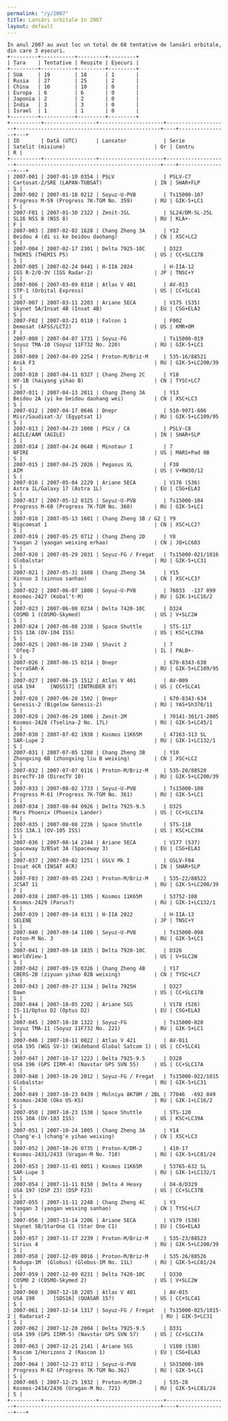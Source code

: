 ```yaml
---
permalink: "/y/2007"
title: Lansări orbitale în 2007
layout: default
---
```


    În anul 2007 au avut loc un total de 68 tentative de lansări orbitale, din care 3 eșecuri.
    +---------+-----------+---------+---------+
    | Țara    | Tentative | Reușite | Eșecuri |
    +---------+-----------+---------+---------+
    | SUA     | 19        | 18      | 1       |
    | Rusia   | 27        | 25      | 2       |
    | China   | 10        | 10      | 0       |
    | Europa  | 6         | 6       | 0       |
    | Japonia | 2         | 2       | 0       |
    | India   | 3         | 3       | 0       |
    | Israel  | 1         | 1       | 0       |
    +---------+-----------+---------+---------+
    +----------+-----------------+---------------------+--------------------+-----------------------------------------------+----+----------------+---+
    | ID       | Dată (UTC)      | Lansator            | Serie              | Satelit (misiune)                             | Or | Centru         | R |
    +----------+-----------------+---------------------+--------------------+-----------------------------------------------+----+----------------+---+
    | 2007-001 | 2007-01-10 0354 | PSLV                | PSLV-C7            | Cartosat-2/SRE (LAPAN-TUBSAT)                 | IN | SHAR+FLP       | S |
    | 2007-002 | 2007-01-18 0212 | Soyuz-U-PVB         | Ts15000-107        | Progress M-59 (Progress 7K-TGM No. 359)       | RU | GIK-5+LC1      | S |
    | 2007-F01 | 2007-01-30 2322 | Zenit-3SL           | SL24/DM-SL-25L     | SL16 NSS 8 (NSS 8)                            | RU | KLA+-          | F |
    | 2007-003 | 2007-02-02 1628 | Chang Zheng 3A      | Y12                | Beidou 4 (di si ke beidou daohang)            | CN | XSC+LC2        | S |
    | 2007-004 | 2007-02-17 2301 | Delta 7925-10C      | D323               | THEMIS (THEMIS P5)                            | US | CC+SLC17B      | S |
    | 2007-005 | 2007-02-24 0441 | H-IIA 2024          | H-IIA-12           | IGS R-2/O-3V (IGS Radar-2)                    | JP | TNSC+Y         | S |
    | 2007-006 | 2007-03-09 0310 | Atlas V 401         | AV-013             | STP-1 (Orbital Express)                       | US | CC+SLC41       | S |
    | 2007-007 | 2007-03-11 2203 | Ariane 5ECA         | V175 (535)         | Skynet 5A/Insat 4B (Insat 4B)                 | EU | CSG+ELA3       | S |
    | 2007-F02 | 2007-03-21 0110 | Falcon 1            | F002               | Demosat (AFSS/LCT2)                           | US | KMR+OM         | F |
    | 2007-008 | 2007-04-07 1731 | Soyuz-FG            | Ts15000-019        | Soyuz TMA-10 (Soyuz 11F732 No. 220)           | RU | GIK-5+LC1      | S |
    | 2007-009 | 2007-04-09 2254 | Proton-M/Briz-M     | 535-16/88521       | Anik F3                                       | RU | GIK-5+LC200/39 | S |
    | 2007-010 | 2007-04-11 0327 | Chang Zheng 2C      | Y18                | HY-1B (haiyang yihao B)                       | CN | TYSC+LC7       | S |
    | 2007-011 | 2007-04-13 2011 | Chang Zheng 3A      | Y13                | Beidou 2A (yi ke beidou daohang wei)          | CN | XSC+LC3        | S |
    | 2007-012 | 2007-04-17 0646 | Dnepr               | 510-9971-806       | Misr/Saudisat-3/ (Egyptsat 1)                 | RU | GIK-5+LC109/95 | S |
    | 2007-013 | 2007-04-23 1000 | PSLV / CA           | PSLV-C8            | AGILE/AAM (AGILE)                             | IN | SHAR+SLP       | S |
    | 2007-014 | 2007-04-24 0648 | Minotaur I          | 7                  | NFIRE                                         | US | MARS+Pad 0B    | S |
    | 2007-015 | 2007-04-25 2026 | Pegasus XL          | F38                | AIM                                           | US | V+RW30/12      | S |
    | 2007-016 | 2007-05-04 2229 | Ariane 5ECA         | V176 (536)         | Astra 1L/Galaxy 17 (Astra 1L)                 | EU | CSG+ELA3       | S |
    | 2007-017 | 2007-05-12 0325 | Soyuz-U-PVB         | Ts15000-104        | Progress M-60 (Progress 7K-TGM No. 360)       | RU | GIK-5+LC1      | S |
    | 2007-018 | 2007-05-13 1601 | Chang Zheng 3B / G2 | Y9                 | Nigcomsat 1                                   | CN | XSC+LC2?       | S |
    | 2007-019 | 2007-05-25 0712 | Chang Zheng 2D      | Y8                 | Yaogan 2 (yaogan weixing erhao)               | CN | JQ+LC603       | S |
    | 2007-020 | 2007-05-29 2031 | Soyuz-FG / Fregat   | Ts15000-021/1016   | Globalstar                                    | RU | GIK-5+LC31     | S |
    | 2007-021 | 2007-05-31 1608 | Chang Zheng 3A      | Y15                | Xinnuo 3 (xinnuo sanhao)                      | CN | XSC+LC3?       | S |
    | 2007-022 | 2007-06-07 1800 | Soyuz-U-PVB         | 76033  -137 099    | Kosmos-2427 (Kobal't-M)                       | RU | GIK-1+LC16/2   | S |
    | 2007-023 | 2007-06-08 0234 | Delta 7420-10C      | D324               | COSMO 1 (COSMO-Skymed)                        | US | V+SLC2W        | S |
    | 2007-024 | 2007-06-08 2338 | Space Shuttle       | STS-117            | ISS 13A (OV-104 ISS)                          | US | KSC+LC39A      | S |
    | 2007-025 | 2007-06-10 2340 | Shavit 2            | 7                  | 'Ofeq-7                                       | IL | PALB+-         | S |
    | 2007-026 | 2007-06-15 0214 | Dnepr               | 670-8343-630       | TerraSAR-X                                    | RU | GIK-5+LC109/95 | S |
    | 2007-027 | 2007-06-15 1512 | Atlas V 401         | AV-009             | USA 194     [NOSS17] (INTRUDER 8?)            | US | CC+SLC41       | S |
    | 2007-028 | 2007-06-28 1502 | Dnepr               | 670-8343-634       | Genesis-2 (Bigelow Genesis-2)                 | RU | YAS+Sh370/11   | S |
    | 2007-029 | 2007-06-29 1000 | Zenit-2M            | 70141-301/1-2005   | Kosmos-2428 (Tselina-2 No. 17L)               | RU | GIK-5+LC45/1   | S |
    | 2007-030 | 2007-07-02 1938 | Kosmos 11K65M       | 47163-313 SL       | SAR-Lupe 2                                    | RU | GIK-1+LC132/1  | S |
    | 2007-031 | 2007-07-05 1208 | Chang Zheng 3B      | Y10                | Zhongxing 6B (zhongxing liu B weixing)        | CN | XSC+LC2        | S |
    | 2007-032 | 2007-07-07 0116 | Proton-M/Briz-M     | 535-20/88520       | DirecTV-10 (DirecTV 10)                       | RU | GIK-5+LC200/39 | S |
    | 2007-033 | 2007-08-02 1733 | Soyuz-U-PVB         | Ts15000-108        | Progress M-61 (Progress 7K-TGM No. 361)       | RU | GIK-5+LC1      | S |
    | 2007-034 | 2007-08-04 0926 | Delta 7925-9.5      | D325               | Mars Phoenix (Phoenix Lander)                 | US | CC+SLC17A      | S |
    | 2007-035 | 2007-08-08 2236 | Space Shuttle       | STS-118            | ISS 13A.1 (OV-105 ISS)                        | US | KSC+LC39A      | S |
    | 2007-036 | 2007-08-14 2344 | Ariane 5ECA         | V177 (537)         | Spaceway 3/BSat 3A (Spaceway 3)               | EU | CSG+ELA3       | S |
    | 2007-037 | 2007-09-02 1251 | GSLV Mk I           | GSLV-F04           | Insat 4CR (INSAT 4CR)                         | IN | SHAR+SLP       | S |
    | 2007-F03 | 2007-09-05 2243 | Proton-M/Briz-M     | 535-22/88522       | JCSAT 11                                      | RU | GIK-5+LC200/39 | F |
    | 2007-038 | 2007-09-11 1305 | Kosmos 11K65M       | 53752-108          | Kosmos-2429 (Parus?)                          | RU | GIK-1+LC132/1  | S |
    | 2007-039 | 2007-09-14 0131 | H-IIA 2022          | H-IIA-13           | SELENE                                        | JP | TNSC+Y         | S |
    | 2007-040 | 2007-09-14 1100 | Soyuz-U-PVB         | Ts15000-098        | Foton-M No. 3                                 | RU | GIK-5+LC1      | S |
    | 2007-041 | 2007-09-18 1835 | Delta 7920-10C      | D326               | WorldView-1                                   | US | V+SLC2W        | S |
    | 2007-042 | 2007-09-19 0326 | Chang Zheng 4B      | Y17                | CBERS-2B (ziyuan yihao 02B weixing)           | CN | TYSC+LC7       | S |
    | 2007-043 | 2007-09-27 1134 | Delta 7925H         | D327               | Dawn                                          | US | CC+SLC17B      | S |
    | 2007-044 | 2007-10-05 2202 | Ariane 5GS          | V178 (526)         | IS-11/Optus D2 (Optus D2)                     | EU | CSG+ELA3       | S |
    | 2007-045 | 2007-10-10 1322 | Soyuz-FG            | Ts15000-020        | Soyuz TMA-11 (Soyuz 11F732 No. 221)           | RU | GIK-5+LC1      | S |
    | 2007-046 | 2007-10-11 0022 | Atlas V 421         | AV-011             | USA 195 (WGS SV-1) (Wideband Global Satcom 1) | US | CC+SLC41       | S |
    | 2007-047 | 2007-10-17 1223 | Delta 7925-9.5      | D328               | USA 196 (GPS IIRM-4) (Navstar GPS SVN 55)     | US | CC+SLC17A      | S |
    | 2007-048 | 2007-10-20 2012 | Soyuz-FG / Fregat   | Ts15000-022/1015   | Globalstar                                    | RU | GIK-5+LC31     | S |
    | 2007-049 | 2007-10-23 0439 | Molniya 8K78M / 2BL | 77046  -692 049    | Kosmos-2430 (Oko US-KS)                       | RU | GIK-1+LC16/2   | S |
    | 2007-050 | 2007-10-23 1538 | Space Shuttle       | STS-120            | ISS 10A (OV-103 ISS)                          | US | KSC+LC39A      | S |
    | 2007-051 | 2007-10-24 1005 | Chang Zheng 3A      | Y14                | Chang'e-1 (chang'e yihao weixing)             | CN | XSC+LC3        | S |
    | 2007-052 | 2007-10-26 0735 | Proton-K/DM-2       | 410-17             | Kosmos-2431/2433 (Uragan-M No. 718)           | RU | GIK-5+LC81/24  | S |
    | 2007-053 | 2007-11-01 0051 | Kosmos 11K65M       | 53765-632 SL       | SAR-Lupe 3                                    | RU | GIK-1+LC132/1  | S |
    | 2007-054 | 2007-11-11 0150 | Delta 4 Heavy       | D4-8/D329          | USA 197 (DSP 23) (DSP F23)                    | US | CC+SLC37B      | S |
    | 2007-055 | 2007-11-11 2248 | Chang Zheng 4C      | Y3                 | Yaogan 3 (yaogan weixing sanhao)              | CN | TYSC+LC7       | S |
    | 2007-056 | 2007-11-14 2206 | Ariane 5ECA         | V179 (538)         | Skynet 5B/StarOne C1 (Star One C1)            | EU | CSG+ELA3       | S |
    | 2007-057 | 2007-11-17 2239 | Proton-M/Briz-M     | 535-23/88523       | Sirius 4                                      | RU | GIK-5+LC200/39 | S |
    | 2007-058 | 2007-12-09 0016 | Proton-M/Briz-M     | 535-26/88526       | Raduga-1M  (Globus) (Globus-1M No. 11L)       | RU | GIK-5+LC81/24  | S |
    | 2007-059 | 2007-12-09 0231 | Delta 7420-10C      | D330               | COSMO 2 (COSMO-Skymed 2)                      | US | V+SLC2W        | S |
    | 2007-060 | 2007-12-10 2205 | Atlas V 401         | AV-015             | USA 198      [SDS16] (QUASAR 15?)             | US | CC+SLC41       | S |
    | 2007-061 | 2007-12-14 1317 | Soyuz-FG / Fregat   | Ts15000-025/1015-2 | Radarsat-2                                    | RU | GIK-5+LC31     | S |
    | 2007-062 | 2007-12-20 2004 | Delta 7925-9.5      | D331               | USA 199 (GPS IIRM-5) (Navstar GPS SVN 57)     | US | CC+SLC17A      | S |
    | 2007-063 | 2007-12-21 2141 | Ariane 5GS          | V180 (530)         | Rascom 1/Horizons 2 (Rascom 1)                | EU | CSG+ELA3       | S |
    | 2007-064 | 2007-12-23 0712 | Soyuz-U-PVB         | Sh15000-109        | Progress M-62 (Progress 7K-TGM No.362)        | RU | GIK-5+LC1      | S |
    | 2007-065 | 2007-12-25 1932 | Proton-M/DM-2       | 535-28             | Kosmos-2434/2436 (Uragan-M No. 721)           | RU | GIK-5+LC81/24  | S |
    +----------+-----------------+---------------------+--------------------+-----------------------------------------------+----+----------------+---+

